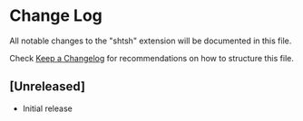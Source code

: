 # Change Log

All notable changes to the "shtsh" extension will be documented in this file.

Check [Keep a Changelog](http://keepachangelog.com/) for recommendations on how to structure this file.

## [Unreleased]

- Initial release